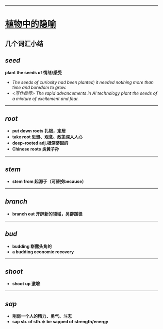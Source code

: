 <!-- reveal-md slides.md -->
***
# [植物中的隐喻](https://mp.weixin.qq.com/s/Iq_7Z34AJLiUiKLKeJ7v7g)

## 几个词汇小结
## ***seed***
**plant the seeds of 情绪/感受**
- *The seeds of curiosity had been planted; it needed notihing more than time and boredom to grow.*
- *<写作推荐> The rapid advancements in AI technology plant the seeds of a mixture of excitement and fear.*
***

## ***root***
- **put down roots 扎根，定居**
- **take root 思想、观念、政策深入人心**
- **deep-rooted adj.根深蒂固的**
- **Chinese roots 炎黄子孙**

***
## ***stem***
- **stem from 起源于（可替换because）**

***
## ***branch***
- **branch out 开辟新的领域，另辟蹊径**

***
## ***bud***
- **budding 崭露头角的**
- **a budding economic recovery**

***
## ***shoot***
- **shoot up 激增**

***
## ***sap***
- **削弱一个人的精力、勇气、斗志**
- **sap sb. of sth.=> be sapped of strength/energy**
